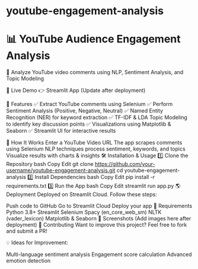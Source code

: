 # youtube-engagement-analysis
# 📊 YouTube Audience Engagement Analysis
🚀 Analyze YouTube video comments using NLP, Sentiment Analysis, and Topic Modeling

🔗 Live Demo
👉 Streamlit App (Update after deployment)

📌 Features
✅ Extract YouTube comments using Selenium
✅ Perform Sentiment Analysis (Positive, Negative, Neutral)
✅ Named Entity Recognition (NER) for keyword extraction
✅ TF-IDF & LDA Topic Modeling to identify key discussion points
✅ Visualizations using Matplotlib & Seaborn
✅ Streamlit UI for interactive results

🚀 How It Works
Enter a YouTube Video URL
The app scrapes comments using Selenium
NLP techniques process sentiment, keywords, and topics
Visualize results with charts & insights
🛠 Installation & Usage
1️⃣ Clone the Repository
bash
Copy
Edit
git clone https://github.com/your-username/youtube-engagement-analysis.git
cd youtube-engagement-analysis
2️⃣ Install Dependencies
bash
Copy
Edit
pip install -r requirements.txt
3️⃣ Run the App
bash
Copy
Edit
streamlit run app.py
🌎 Deployment
Deployed on Streamlit Cloud. Follow these steps:

Push code to GitHub
Go to Streamlit Cloud
Deploy your app
📜 Requirements
Python 3.8+
Streamlit
Selenium
Spacy (en_core_web_sm)
NLTK (vader_lexicon)
Matplotlib & Seaborn
📸 Screenshots (Add images here after deployment)
🤝 Contributing
Want to improve this project? Feel free to fork and submit a PR!

💡 Ideas for Improvement:

Multi-language sentiment analysis
Engagement score calculation
Advanced emotion detection
